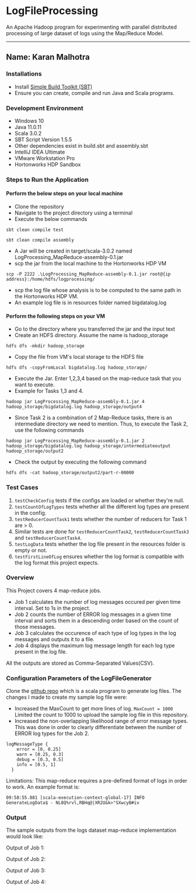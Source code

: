 # LogFileProcessing
An Apache Hadoop program for experimenting with parallel distributed processing of large dataset of logs using the Map/Reduce Model.

---
Name: Karan Malhotra
---

### Installations
+ Install [Simple Build Toolkit (SBT)](https://www.scala-sbt.org/1.x/docs/index.html)
+ Ensure you can create, compile and run Java and Scala programs.

### Development Environment
+ Windows 10
+ Java 11.0.11
+ Scala 3.0.2
+ SBT Script Version 1.5.5
+ Other dependencies exist in build.sbt and assembly.sbt
+ IntelliJ IDEA Ultimate
+ VMware Workstation Pro
+ Hortonworks HDP Sandbox

### Steps to Run the Application
#### Perform the below steps on your local machine
+ Clone the repository
+ Navigate to the project directory using a terminal
+ Execute the below commands
```
sbt clean compile test
```
```
sbt clean compile assembly
```
+ A Jar will be created in target/scala-3.0.2 named LogProcessing_MapReduce-assembly-0.1.jar
+ scp the jar from the local machine to the Hortonworks HDP VM
```
scp -P 2222 .\LogProcessing_MapReduce-assembly-0.1.jar root@{ip address}:/home/hdfs/logprocessing/
```
+ scp the log file whose analysis is to be computed to the same path in the Hortonworks HDP VM.
+ An example log file is in resources folder named bigdatalog.log

#### Perform the following steps on your VM
+ Go to the directory where you transferred the jar and the input text
+ Create an HDFS directory. Assume the name is hadoop_storage
```
hdfs dfs -mkdir hadoop_storage
```
+ Copy the file from VM's local storage to the HDFS file
```
hdfs dfs -copyFromLocal bigdatalog.log hadoop_storage/
```
+ Execute the Jar. Enter 1,2,3,4 based on the map-reduce task that you want to execute.
+ Example for Tasks 1,3 and 4.
```
hadoop jar LogProcessing_MapReduce-assembly-0.1.jar 4 hadoop_storage/bigdatalog.log hadoop_storage/output4
```
+ Since Task 2 is a combination of 2 Map-Reduce tasks, there is an intermediate directory we need to mention. Thus, to execute the Task 2, use the following commands
```
hadoop jar LogProcessing_MapReduce-assembly-0.1.jar 2 hadoop_storage/bigdatalog.log hadoop_storage/intermediateoutput hadoop_storage/output2
```
+ Check the output by executing the following command
```
hdfs dfs -cat hadoop_storage/output2/part-r-00000
```

### Test Cases
1. `testCheckConfig` tests if the configs are loaded or whether they're null.
2. `testCountOfLogTypes` tests whether all the different log types are present in the config.
3. `testReducerCountTask1` tests whether the number of reducers for Task 1 are > 0.
4. Similar tests are done for `testReducerCountTask2`, `testReducerCountTask3` and `testReducerCountTask4`.
5. `testLogData` tests whether the log file present in the resources folder is empty or not.
6. `testFirstLineOfLog` ensures whether the log format is compatible with the log format this project expects.

### Overview
This Project covers 4 map-reduce jobs.
- Job 1 calculates the number of log messages occured per given time interval. Set to 1s in the project.
- Job 2 counts the number of ERROR log messages in a given time interval and sorts them in a descending order based on the count of those messages.
- Job 3 calculates the occurence of each type of log types in the log messages and outputs it to a file.
- Job 4 displays the maximum log message length for each log type present in the log file.

All the outputs are stored as Comma-Separated Values(CSV).

### Configuration Parameters of the LogFileGenerator
Clone the [github repo](https://github.com/0x1DOCD00D/LogFileGenerator) which is a scala program to generate log files.
The changes I made to create my sample log file were:
- Increased the MaxCount to get more lines of log. `MaxCount = 1000`
Limited the count to 1000 to upload the sample log file in this repository.
- Increased the non-overlapping likelihood range of error message types.
This was done in order to clearly differentiate between the number of ERROR log types for the Job 2.
```
logMessageType {
    error = [0, 0.25]
    warn = [0.25, 0.3]
    debug = [0.3, 0.5]
    info = [0.5, 1]
  }
```
Limitations: This map-reduce requires a pre-defined format of logs in order to work. An example format is:
``` 
09:58:55.881 [scala-execution-context-global-17] INFO  GenerateLogData$ - NL8Q%rvl,RBHq@|XR2U&k>"SXwcyB#iv
```

### Output
The sample outputs from the logs dataset map-reduce implementation would look like:

Output of Job 1:

Output of Job 2:

Output of Job 3:

Output of Job 4:
